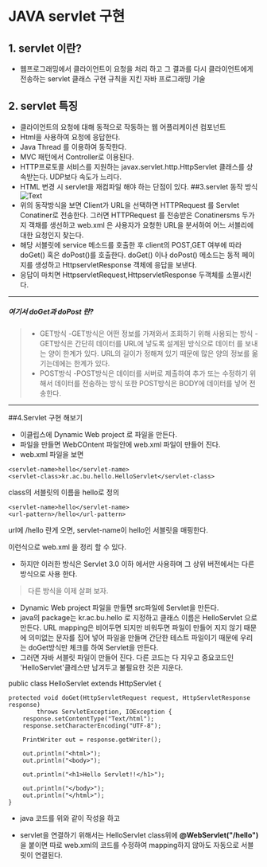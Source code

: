 # JAVA servlet 구현
## 1. servlet 이란?
 - 웹프로그래밍에서 클라이언트이 요청을 처리 하고 그 결과를 다시 클라이언트에게 전송하는 servlet 클래스 구현 규칙을 지킨 자바 프로그래밍 기술
## 2. servlet 특징
 - 클라이언트의 요청에 대해 동적으로 작동하는 웹 어플리케이션 컴포넌트
 - Html을 사용하여 요청에 응답한다.  
 - Java Thread 를 이용하여 동작한다.
 - MVC 패턴에서 Controller로 이용된다.
 - HTTP프로토콜 서비스를 지원하는  javax.servlet.http.HttpServlet 클래스를 상속받는다. UDP보다 속도가 느리다.
 - HTML 변경 시 servlet을 재컴파일 해야 하는 단점이 있다.
##3.servlet 동작 방식
![Text](https://cdn.discordapp.com/attachments/557469204186398724/557471891565314048/servlet_.png)
 - 위의 동작방식을 보면 Client가 URL을 선택하면 HTTPRequest 를 Servlet Conatiner로 전송한다.  그러면 HTTPRequest 를 전송받은 Conatinersms 두가지 객채를 생선하고 web.xml 은 사용자가 요청한 URL을 분서하여 어느 서블리에 대한 요청인지 찾는다.
- 해당 서블릿에 service 메소드를 호출한 후 client의 POST,GET 여부에 따라 doGet() 혹은 doPost()를 호출한다.
 doGet() 이나 doPost() 메소드는 동적 페이지를 생성하고 HttpservletResponse 객체에 응답을 보낸다.
- 응답이 마치면 HttpservletRequest,HttpservletResponse 두객체를 소멸시킨다.
 -----------------------------------
##### 여기서 doGet과 doPost 란?  

>- GET방식
> -GET방식은 어떤 정보를 가져와서 조회하기 위해 사용되는 방식
> -GET방식은 간단히 데이터를 URL에 넣도록 설계된 방식으로 데이터 를 보내는 양이 한계가 있다. URL의 길이가 정해져 있기 때문에 많은 양의 정보를 옮기는데에는 한계가 있다.
>- POST방식
> -POST방식은 데이터를 서버로 제출하여 추가 또는 수정하기 위해서 데이터를 전송하는 방식 또한 POST방식은 BODY에 데이터를 넣어 전송한다.
-------------------------------
##4.Servlet 구현 해보기

- 이클립스에 Dynamic Web project 로 파일을 만든다.
- 파일을 만들면 WebCOntent 파일안에 web.xml 파일이 만들어 진다.
- web.xml 파일을 보면

>  <servlet>
  	<servlet-name>hello</servlet-name>
  	<servlet-class>kr.ac.bu.hello.HelloServlet</servlet-class>
  </servlet>
 class의 서블릿의 이름을 hello로 정의

>  <servlet-mapping>
  	<servlet-name>hello</servlet-name>
  	<url-pattern>/hello</url-pattern>
  </servlet-mapping>
url에 /hello 란게 오면, servlet-name이 hello인 서블릿을 매핑한다.

이런식으로 web.xml 을 정리 할 수 있다.

- 하지만 이러한 방식은 Servlet 3.0 이하 에서만 사용하며 그 상위 버전에서는 다른 방식으로 사용 한다.

>다른 방식을 이제 살펴 보자.

-  Dynamic Web project 파일을 만들면 src파일에 Servlet을 만든다.
- java의 package는 kr.ac.bu.hello 로 지정하고 클래스 이름은 HelloServlet 으로 만든다. URL mapping은 비어두면 되지만 비워두면 파일이 만들어 지지 않기 때문에 의미없는 문자를 집어 넣어 파일을 만들며 간단한 테스트 파일이기 때문에 우리는 doGet방식만 체크를 하여 Servlet을 만든다.  
- 그러면 자바 서블릿 파일이 만들어 진다. 다른 코드는 다 지우고 중요코드인 'HelloServlet'클레스만 남겨두고 불필요한 것은 지운다.


 public class HelloServlet extends HttpServlet {

	protected void doGet(HttpServletRequest request, HttpServletResponse response)
			throws ServletException, IOException {
		response.setContentType("Text/html");
	    response.setCharacterEncoding("UTF-8");

	    PrintWriter out = response.getWriter();

	    out.println("<html>");
	    out.println("<body>");

	    out.println("<h1>Hello Servlet!!</h1>");

	    out.println("</body>");
	    out.println("</html>");
	}

- java 코드를 위와 같이 작성을 하고  

- servlet을 연결하기 위해서는 HelloServlet class위에 __@WebServlet("/hello")__ 을 붙이면 따로 web.xml의 코드를 수정하여 mapping하지 않아도 자동으로 서블릿이 연결된다.   
